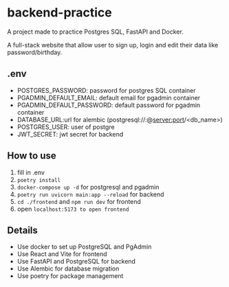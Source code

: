 # backend-practice

A project made to practice Postgres SQL, FastAPI and Docker.

A full-stack website that allow user to sign up, login and edit their data like password/birthday.

## .env

- POSTGRES_PASSWORD: password for postgres SQL container
- PGADMIN_DEFAULT_EMAIL: default email for pgadmin container
- PGADMIN_DEFAULT_PASSWORD: default password for pgadmin container
- DATABASE_URL:url for alembic (postgresql://<username>:<password>@<server:port>/<db_name>)
- POSTGRES_USER: user of postgre
- JWT_SECRET: jwt secret for backend

## How to use

1. fill in .env
2. `poetry install`
3. `docker-compose up -d` for postgresql and pgadmin
4. `poetry run uvicorn main:app --reload` for backend
5. `cd ./frontend` and `npm run dev` for frontend
6. open `localhost:5173 to open frontend`

## Details

- Use docker to set up PostgreSQL and PgAdmin
- Use React and Vite for frontend
- Use FastAPI and PostgreSQL for backend
- Use Alembic for database migration
- Use poetry for package management